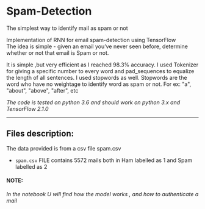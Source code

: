 # Spam-Detection
The simplest way to identify mail as spam or not

Implementation of RNN for email spam-detection using TensorFlow  
The idea is simple - given an email you’ve never seen before, determine whether or not that email is Spam or not.

It is simple ,but very efficient as I reached 98.3% accuracy. I used Tokenizer for giving a specific number to every word and pad_sequences to equalize the length of all sentences.
I used stopwords as well. Stopwords are the word who have no weightage to identify word as spam or not. For ex: "a", "about", "above", "after", etc


*The code is tested on python 3.6 and should work on python 3.x and TensorFlow 2.1.0*

-------------------------------------------------------------------------------------------------------------------------
## Files description:

The data provided is from a csv file spam.csv 

- `spam.csv` FILE contains 5572 mails both in Ham labelled as 1 and Spam labelled as 2


#### NOTE:
*In the notebook U will find how the model works , and how to authenticate a mail*


